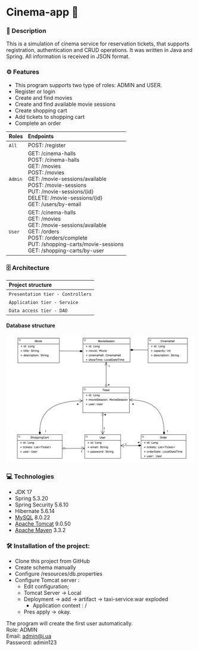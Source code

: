 # Cinema-app 🎥

### 📜 Description
This is a simulation of cinema  service for reservation tickets, 
that supports registration, authentication and CRUD operations. It was written in Java and Spring.
All information is received in JSON format.
### ⚙️ Features
- This program supports two type of roles: 
ADMIN and USER. 
- Register or login
- Create and find movies
- Create and find available movie sessions
- Create shopping cart
- Add tickets to shopping cart
- Complete an order

| Roles   | Endpoints                                                                                                                                                                                                                                                           |
|:--------|:--------------------------------------------------------------------------------------------------------------------------------------------------------------------------------------------------------------------------------------------------------------------|
| `All`   | POST: /register                                                                                                                                                                                                                                                     |
| `Admin` | GET: /cinema-halls<br/>POST: /cinema-halls<br/>GET: /movies<br/>POST: /movies<br/>GET: /movie-sessions/available<br/>POST: /movie-sessions<br/>PUT: /movie-sessions/{id}<br/>DELETE: /movie-sessions/{id}<br/>GET: /users/by-email                                  |
| `User`  | GET: /cinema-halls<br/>GET: /movies<br/>GET: /movie-sessions/available<br/>GET: /orders<br/>POST: /orders/complete<br/>PUT: /shopping-carts/movie-sessions<br/>GET: /shopping-carts/by-user                                                                         |

### 🗄 Architecture
| Project structure |
| :-------- |
|`Presentation tier - Controllers`|
| `Application tier - Service` |
| `Data access tier - DAO` |

#### Database structure
![diagram](img/uml.png)

### 💻 Technologies
- JDK 17
- Spring 5.3.20
- Spring Security 5.6.10
- Hibernate 5.6.14
- [MySQL](https://www.mysql.com/) 8.0.22
- [Apache Tomcat](https://tomcat.apache.org/) 9.0.50
- [Apache Maven](https://maven.apache.org/) 3.3.2

### 🛠 Installation of the project:
- Clone this project from GitHub
- Create schema manually
- Configure /resources/db.properties
- Configure Tomcat server :
    - Edit configuration;
    - Tomcat Server -> Local
    - Deployment -> add -> artifact -> taxi-service:war exploded
        - Application context : /
    - Pres apply -> okay.

The program will create the first user automatically.
<br/>Role: ADMIN 
<br/>Email: admin@i.ua
<br/>Password: admin123 